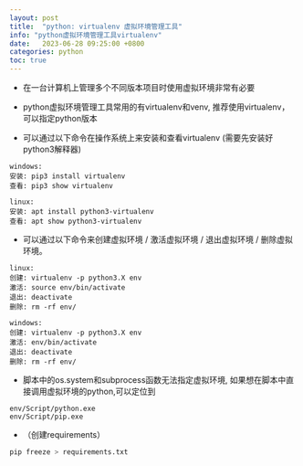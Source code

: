 ```yaml
---
layout: post
title:  "python: virtualenv 虚拟环境管理工具"
info: "python虚拟环境管理工具virtualenv"
date:   2023-06-28 09:25:00 +0800
categories: python
toc: true
---
```




- 在一台计算机上管理多个不同版本项目时使用虚拟环境非常有必要

- python虚拟环境管理工具常用的有virtualenv和venv, 推荐使用virtualenv，可以指定python版本

- 可以通过以下命令在操作系统上来安装和查看virtualenv (需要先安装好python3解释器) 
```
windows:
安装: pip3 install virtualenv
查看: pip3 show virtualenv 
```
```
linux:
安装: apt install python3-virtualenv
查看: apt show python3-virtualenv 
```

- 可以通过以下命令来创建虚拟环境 / 激活虚拟环境 / 退出虚拟环境 / 删除虚拟环境。 
```
linux:
创建: virtualenv -p python3.X env 
激活: source env/bin/activate 
退出: deactivate 
删除: rm -rf env/
```
```
windows:
创建: virtualenv -p python3.X env 
激活: env/bin/activate 
退出: deactivate 
删除: rm -rf env/
```

- 脚本中的os.system和subprocess函数无法指定虚拟环境, 如果想在脚本中直接调用虚拟环境的python,可以定位到
```
env/Script/python.exe
env/Script/pip.exe
```


- （创建requirements）

```bash
pip freeze > requirements.txt
```

